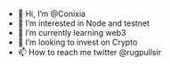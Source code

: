 - 👋 Hi, I’m @Conixia
- 👀 I’m interested in Node and testnet
- 🌱 I’m currently learning web3
- 💞️ I’m looking to invest on Crypto  
- 📫 How to reach me twitter @rugpullsir
